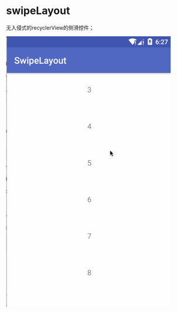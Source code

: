 # swipeLayout

无入侵式的recyclerView的侧滑控件；

![image](https://github.com/NGDSWYT812/swipeLayout/blob/master/gif/show.gif?raw=true)
